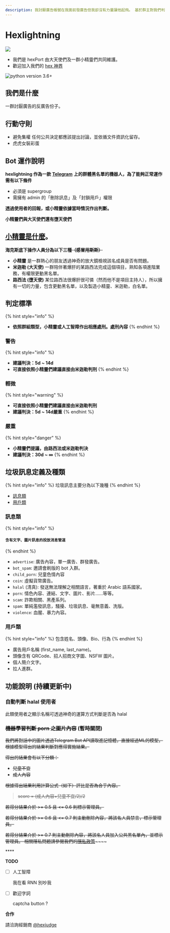 ```yaml
---
description: 我討厭廣告帳號在我面前發廣告但我卻沒有力量讓他起飛。 基於群主對我們判斷的信任，並持續監督我們避免極權化。
---
```


# Hexlightning

![](https://dr.sudo.host/HRYESc+)

* 我們是 hexPort 由大天使們及一群小精靈們共同維護。
* 歡迎加入我們的 [hex 神界](https://t.me/hexuniverse)

![python version 3.6+](https://img.shields.io/badge/python-3.6%2B-blue.svg)

## **我們是什麼**

一群討厭廣告的反廣告份子。

## **行動守則**

* 避免集權 任何公共決定都應該提出討論，並依循文件資訊化留存。
* 虎虎女裝彩蛋

## **Bot 運作說明**

**hexlightning 作為一款** [**Telegram**](https://telegram.org) **上的群體黑名單的機器人，為了能夠正常運作需有以下條件**

* 必須是 supergroup
* 需擁有 admin 的「刪除訊息」及「封鎖用戶」權限

**透過使用者的回報，或小精靈依據當時情況作出判斷。**

**小精靈們與大天使們還有墮天使們**

## [小精靈是什麼](https://www.ptt.cc/bbs/Gossiping/M.1533196289.A.B6B.html)。

**海克斯底下操作人員分為以下三種**~~**（感冒用斯斯）**~~

* **小精靈** 是一群熱心的朋友透過神奇的放大鏡檢視該名成員是否有問題。
* **米迦勒 \(大天使\)** 一群陪伴著爆肝的某路西法完成這個項目，熟知各項進階業務，有權限更動黑名單。
* **路西法 \(墮天使\)** 某位路西法很爆肝很可憐（然而他不是項目主持人），所以擁有一切的力量，包含更動黑名單，以及製造小精靈、米迦勒，白名單。

## **判定標準**

{% hint style="info" %}
* **依照群組類型，小精靈或人工智障作出相應處刑。處刑內容**
{% endhint %}

### **警告**

{% hint style="info" %}
* **建議判決：5d ~ 14d**
* **可直接依照小精靈們建議直接由米迦勒判刑**
{% endhint %}

### **輕微**

{% hint style="warning" %}
* **可直接依照小精靈們建議直接由米迦勒判刑**
* **建議判決：5d ~ 14d嚴重**
{% endhint %}

### 嚴重

{% hint style="danger" %}
* **小精靈們提議，由路西法或米迦勒判決**
* **建議判決：30d ~ ∞**
{% endhint %}

## **垃圾訊息定義及種類**

{% hint style="info" %}
垃圾訊息主要分為以下幾種
{% endhint %}

* [訊息類]()
* [用戶類]()

### **訊息類**

{% hint style="info" %}
#### `含有文字、圖片訊息的投放消息管道`
{% endhint %}

* `advertise`: 廣告內容，單一廣告、群發廣告。
* `bot_spam`: 邀請會刷版的 bot 入群。
* `child_porn`: 兒童色情內容
* `coin`: 虛擬貨幣廣告。
* `halal` \(清真\): 發送無法理解之相關語言，著重於 Arabic 語系國家。
* `porn`: 情色內容、連結、文字、圖片、影片……等等。
* `scam`: 詐欺相關、黑產系列。
* `spam`: 單純濫發訊息，騷擾、垃圾訊息、毫無意義、洗版。
* `violence`: 血腥、暴力內容。

### **用戶類**

{% hint style="info" %}
包含姓名、頭像、Bio、行為
{% endhint %}

* 廣告用戶名稱 \(first\_name, last\_name\)。
* 頭像含有 QRCode、招人招商文字圖、NSFW 圖片。
* 個人簡介文字。
* 拉人進群。

## **功能說明 \(持續更新中\)**

### **自動判斷 halal 使用者**

此類使用者之顯示名稱可透過神奇的運算方式判斷是否為 halal

### ~~**機器學習判斷 porn 之圖片內容**~~ **\(暫時關閉\)**

~~我們將對話中的圖片透過Telegram Bot API讀取進記憶體，直接經過ML的模型，根據模型得出的結果判斷對應得實施結果。~~

~~得出的結果會有以下分類：~~

* ~~兒童不宜~~ 
* ~~成人內容~~

~~根據得出結果利用計算公式（如下）評比是否為合乎內容。~~

> ~~score = \(成人內容+兒童不宜/2\)/2~~

~~若得分結果介於 &gt;= 0.5 且 &lt;= 0.6 則標示管理員。~~

~~若得分結果介於 &gt;= 0.6 且 &lt;= 0.7 則主動刪除內容，將該名人員禁言，標示管理員。~~

~~若得分結果介於 &gt;= 0.7 則主動刪除內容，將該名人員加入公共黑名單內，並標示管理員。 相關隱私問題請參閱我們的~~[~~隱私政策~~]()~~~~

\*\*\*\*

**TODO**

* [ ] 人工智障

  我在看 RNN 別吵我

* [ ] 歡迎字詞

  captcha button ?

**合作**

請洽詢經銷商 [@hexjudge](https://t.me/hexjudge)

